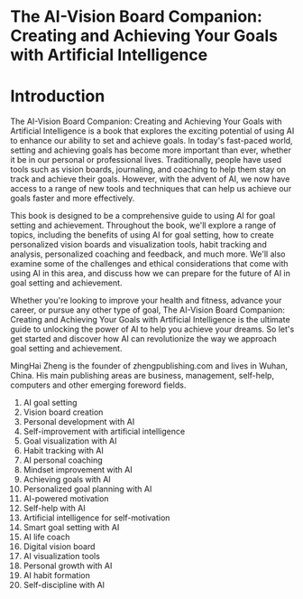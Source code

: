 # The AI-Vision Board Companion: Creating and Achieving Your Goals with Artificial Intelligence

# Introduction

The AI-Vision Board Companion: Creating and Achieving Your Goals with Artificial Intelligence is a book that explores the exciting potential of using AI to enhance our ability to set and achieve goals. In today's fast-paced world, setting and achieving goals has become more important than ever, whether it be in our personal or professional lives. Traditionally, people have used tools such as vision boards, journaling, and coaching to help them stay on track and achieve their goals. However, with the advent of AI, we now have access to a range of new tools and techniques that can help us achieve our goals faster and more effectively.

This book is designed to be a comprehensive guide to using AI for goal setting and achievement. Throughout the book, we'll explore a range of topics, including the benefits of using AI for goal setting, how to create personalized vision boards and visualization tools, habit tracking and analysis, personalized coaching and feedback, and much more. We'll also examine some of the challenges and ethical considerations that come with using AI in this area, and discuss how we can prepare for the future of AI in goal setting and achievement.

Whether you're looking to improve your health and fitness, advance your career, or pursue any other type of goal, The AI-Vision Board Companion: Creating and Achieving Your Goals with Artificial Intelligence is the ultimate guide to unlocking the power of AI to help you achieve your dreams. So let's get started and discover how AI can revolutionize the way we approach goal setting and achievement.

MingHai Zheng is the founder of zhengpublishing.com and lives in Wuhan, China. His main publishing areas are business, management, self-help, computers and other emerging foreword fields.



1. AI goal setting
2. Vision board creation
3. Personal development with AI
4. Self-improvement with artificial intelligence
5. Goal visualization with AI
6. Habit tracking with AI
7. AI personal coaching
8. Mindset improvement with AI
9. Achieving goals with AI
10. Personalized goal planning with AI
11. AI-powered motivation
12. Self-help with AI
13. Artificial intelligence for self-motivation
14. Smart goal setting with AI
15. AI life coach
16. Digital vision board
17. AI visualization tools
18. Personal growth with AI
19. AI habit formation
20. Self-discipline with AI

